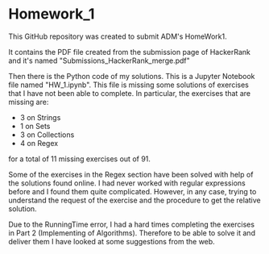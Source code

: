 # Homework_1

This GitHub repository was created to submit ADM's HomeWork1.

It contains the PDF file created from the submission page of HackerRank and it's named "Submissions_HackerRank_merge.pdf"

Then there is the Python code of my solutions. This is a Jupyter Notebook file named "HW_1.ipynb".
This file is missing some solutions of exercises that I have not been able to complete. 
In particular, the exercises that are missing are:
* 3 on Strings
* 1 on Sets 
* 3 on Collections
* 4 on Regex

for a total of 11 missing exercises out of 91.


Some of the exercises in the Regex section have been solved with help of the solutions found online.
I had never worked with regular expressions before and I found them quite complicated.
However, in any case, trying to understand the request of the exercise and the procedure to get the relative solution.

Due to the RunningTime error, I had a hard times completing the exercises in Part 2 (Implementing of Algorithms). 
Therefore to be able to solve it and deliver them I have looked at some suggestions from the web.


